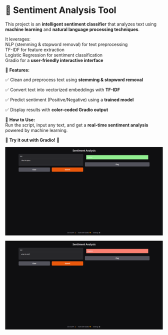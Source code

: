 # 📝 **Sentiment Analysis Tool**  

This project is an **intelligent sentiment classifier** that analyzes text using **machine learning** and **natural language processing techniques**.  

It leverages:  
NLP (stemming & stopword removal) for text preprocessing  
TF-IDF for feature extraction  
Logistic Regression for sentiment classification  
Gradio for a **user-friendly interactive interface**  

🚀 **Features:**


✅ Clean and preprocess text using **stemming & stopword removal**  


✅ Convert text into vectorized embeddings with **TF-IDF**  


✅ Predict sentiment (Positive/Negative) using a **trained model**  


✅ Display results with **color-coded Gradio output**  



🎯 **How to Use:**  
Run the script, input any text, and get a **real-time sentiment analysis** powered by machine learning.  

🔗 **Try it out with Gradio!** 🚀


![image](https://github.com/manojramamoorthi/Sentiment-Analysis/blob/f204331aaa568d88980a38a21c25210dcd206d72/Screenshot%202025-06-02%20111241.png)


![image](https://github.com/manojramamoorthi/Sentiment-Analysis/blob/f204331aaa568d88980a38a21c25210dcd206d72/Screenshot%202025-06-02%20111300.png)
